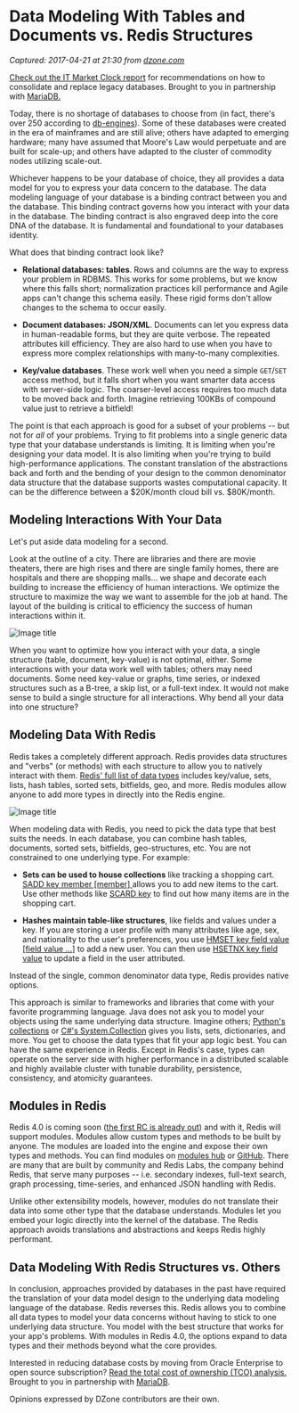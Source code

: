 # Data Modeling With Tables and Documents vs. Redis Structures

_Captured: 2017-04-21 at 21:30 from [dzone.com](https://dzone.com/articles/data-modeling-with-tables-documents-vs-redis-struc?edition=292907&utm_source=Daily%20Digest&utm_medium=email&utm_campaign=dd%202017-04-21)_

[Check out the IT Market Clock report](https://dzone.com/go?i=190126&u=http%3A%2F%2Fgo.mariadb.com%2FGartner-IT-Market-Clock-Download-LP.html%3Futm_source%3Ddzone%26utm_medium%3Dreport%26utm_campaign%3Dgartner_IT-market-clock_dzone%26utm_content%3Dindustry) for recommendations on how to consolidate and replace legacy databases. Brought to you in partnership with [MariaDB.](https://dzone.com/go?i=190126&u=http%3A%2F%2Fgo.mariadb.com%2FGartner-IT-Market-Clock-Download-LP.html%3Futm_source%3Ddzone%26utm_medium%3Dreport%26utm_campaign%3Dgartner_IT-market-clock_dzone%26utm_content%3Dindustry)

Today, there is no shortage of databases to choose from (in fact, there's over 250 according to [db-engines](https://db-engines.com/en/ranking)). Some of these databases were created in the era of mainframes and are still alive; others have adapted to emerging hardware; many have assumed that Moore's Law would perpetuate and are built for scale-up; and others have adapted to the cluster of commodity nodes utilizing scale-out.

Whichever happens to be your database of choice, they all provides a data model for you to express your data concern to the database. The data modeling language of your database is a binding contract between you and the database. This binding contract governs how you interact with your data in the database. The binding contract is also engraved deep into the core DNA of the database. It is fundamental and foundational to your databases identity.

What does that binding contract look like?

  * **Relational databases: tables**. Rows and columns are the way to express your problem in RDBMS. This works for some problems, but we know where this falls short; normalization practices kill performance and Agile apps can't change this schema easily. These rigid forms don't allow changes to the schema to occur easily.

  * **Document databases: JSON/XML**. Documents can let you express data in human-readable forms, but they are quite verbose. The repeated attributes kill efficiency. They are also hard to use when you have to express more complex relationships with many-to-many complexities.

  * **Key/value databases**. These work well when you need a simple `GET`/`SET` access method, but it falls short when you want smarter data access with server-side logic. The coarser-level access requires too much data to be moved back and forth. Imagine retrieving 100KBs of compound value just to retrieve a bitfield!

The point is that each approach is good for a subset of your problems -- but not for _all_ of your problems. Trying to fit problems into a single generic data type that your database understands is limiting. It is limiting when you're designing your data model. It is also limiting when you're trying to build high-performance applications. The constant translation of the abstractions back and forth and the bending of your design to the common denominator data structure that the database supports wastes computational capacity. It can be the difference between a $20K/month cloud bill vs. $80K/month.

## Modeling Interactions With Your Data

Let's put aside data modeling for a second.

Look at the outline of a city. There are libraries and there are movie theaters, there are high rises and there are single family homes, there are hospitals and there are shopping malls... we shape and decorate each building to increase the efficiency of human interactions. We optimize the structure to maximize the way we want to assemble for the job at hand. The layout of the building is critical to efficiency the success of human interactions within it.

![Image title](https://dzone.com/storage/temp/4980382-slide05.jpg)

When you want to optimize how you interact with your data, a single structure (table, document, key-value) is not optimal, either. Some interactions with your data work well with tables; others may need documents. Some need key-value or graphs, time series, or indexed structures such as a B-tree, a skip list, or a full-text index. It would not make sense to build a single structure for all interactions. Why bend all your data into one structure?

## Modeling Data With Redis

Redis takes a completely different approach. Redis provides data structures and "verbs" (or methods) with each structure to allow you to natively interact with them. [Redis' full list of data types](https://redis.io/topics/data-types) includes key/value, sets, lists, hash tables, sorted sets, bitfields, geo, and more. Redis modules allow anyone to add more types in directly into the Redis engine.

![Image title](https://dzone.com/storage/temp/4980392-redis-labs-customer-overview-mar-22-2017.jpg)

When modeling data with Redis, you need to pick the data type that best suits the needs. In each database, you can combine hash tables, documents, sorted sets, bitfields, geo-structures, etc. You are not constrained to one underlying type. For example:

  * **Sets can be used to house collections** like tracking a shopping cart. [SADD key member [member] ](https://redis.io/commands/sadd)allows you to add new items to the cart. Use other methods like [SCARD key](https://redis.io/commands/scard) to find out how many items are in the shopping cart.

  * **Hashes maintain table-like structures**, like fields and values under a key. If you are storing a user profile with many attributes like age, sex, and nationality to the user's preferences, you use [HMSET key field value [field value ...]](https://redis.io/commands/hmset) to add a new user. You can then use [HSETNX key field value](https://redis.io/commands/hsetnx) to update a field in the user attributed.

Instead of the single, common denominator data type, Redis provides native options.

This approach is similar to frameworks and libraries that come with your favorite programming language. Java does not ask you to model your objects using the same underlying data structure. Imagine others; [Python's collections](https://docs.python.org/3/library/collections.html) or [C#'s System.Collection](https://msdn.microsoft.com/en-us/library/system.collections\(v=vs.110\).aspx) gives you lists, sets, dictionaries, and more. You get to choose the data types that fit your app logic best. You can have the same experience in Redis. Except in Redis's case, types can operate on the server side with higher performance in a distributed scalable and highly available cluster with tunable durability, persistence, consistency, and atomicity guarantees.

## Modules in Redis

Redis 4.0 is coming soon ([the first RC is already out](http://antirez.com/news/110)) and with it, Redis will support modules. Modules allow custom types and methods to be built by anyone. The modules are loaded into the engine and expose their own types and methods. You can find modules on [modules hub](http://redismodules.com/) or [GitHub](https://github.com/search?utf8=%E2%9C%93&q=%22redis+module%22&type=). There are many that are built by community and Redis Labs, the company behind Redis, that serve many purposes -- i.e. secondary indexes, full-text search, graph processing, time-series, and enhanced JSON handling with Redis.

Unlike other extensibility models, however, modules do not translate their data into some other type that the database understands. Modules let you embed your logic directly into the kernel of the database. The Redis approach avoids translations and abstractions and keeps Redis highly performant.

## Data Modeling With Redis Structures vs. Others

In conclusion, approaches provided by databases in the past have required the translation of your data model design to the underlying data modeling language of the database. Redis reverses this. Redis allows you to combine all data types to model your data concerns without having to stick to one underlying data structure. You model with the best structure that works for your app's problems. With modules in Redis 4.0, the options expand to data types and their methods beyond what the core provides.

Interested in reducing database costs by moving from Oracle Enterprise to open source subscription? [Read the total cost of ownership (TCO) analysis.](https://dzone.com/go?i=190127&u=http%3A%2F%2Fgo.mariadb.com%2FGLBL-WC2017OracleTCO_LP-Registration.html%3Futm_source%3Ddzone%26utm_medium%3Dwhitepaper%26utm_campaign%3DOracle-TCO%26utm_content%3Dcompetitive) Brought to you in partnership with [MariaDB](https://dzone.com/go?i=190127&u=http%3A%2F%2Fgo.mariadb.com%2FGLBL-WC2017OracleTCO_LP-Registration.html%3Futm_source%3Ddzone%26utm_medium%3Dwhitepaper%26utm_campaign%3DOracle-TCO%26utm_content%3Dcompetitive).

Opinions expressed by DZone contributors are their own.
